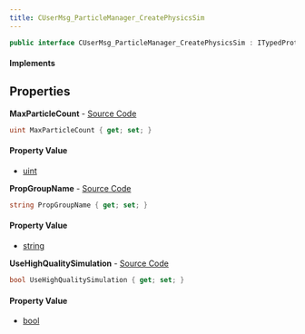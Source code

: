 ```yaml
---
title: CUserMsg_ParticleManager_CreatePhysicsSim
---
```


```csharp
public interface CUserMsg_ParticleManager_CreatePhysicsSim : ITypedProtobuf<CUserMsg_ParticleManager_CreatePhysicsSim>, INativeHandle
```

#### Implements

## Properties

**MaxParticleCount** - [Source Code](https://github.com/swiftly-solution/swiftlys2/blob/master/managed/src/SwiftlyS2.Generated/Protobufs/Interfaces/CUserMsg_ParticleManager_CreatePhysicsSim.cs#L19)

```csharp
uint MaxParticleCount { get; set; }
```

#### Property Value

- [uint](https://learn.microsoft.com/dotnet/api/system.uint32)

**PropGroupName** - [Source Code](https://github.com/swiftly-solution/swiftlys2/blob/master/managed/src/SwiftlyS2.Generated/Protobufs/Interfaces/CUserMsg_ParticleManager_CreatePhysicsSim.cs#L13)

```csharp
string PropGroupName { get; set; }
```

#### Property Value

- [string](https://learn.microsoft.com/dotnet/api/system.string)

**UseHighQualitySimulation** - [Source Code](https://github.com/swiftly-solution/swiftlys2/blob/master/managed/src/SwiftlyS2.Generated/Protobufs/Interfaces/CUserMsg_ParticleManager_CreatePhysicsSim.cs#L16)

```csharp
bool UseHighQualitySimulation { get; set; }
```

#### Property Value

- [bool](https://learn.microsoft.com/dotnet/api/system.boolean)

